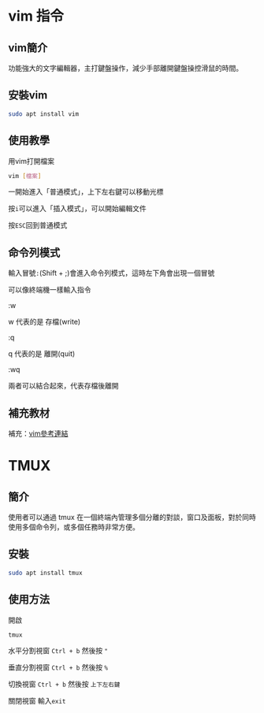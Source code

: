 # vim 指令
## vim簡介
功能強大的文字編輯器，主打鍵盤操作，減少手部離開鍵盤操控滑鼠的時間。
## 安裝vim
```bash
sudo apt install vim
```

## 使用教學
用vim打開檔案
```bash
vim [檔案]
```
一開始進入「普通模式」，上下左右鍵可以移動光標

按`i`可以進入「插入模式」，可以開始編輯文件

按`ESC`回到普通模式

## 命令列模式
輸入冒號`:`(Shift + ;)會進入命令列模式，這時左下角會出現一個冒號

可以像終端機一樣輸入指令

:w

w 代表的是 存檔(write)

:q

q 代表的是 離開(quit)

:wq

兩者可以結合起來，代表存檔後離開


## 補充教材
補充：[vim參考連結](https://www.youtube.com/watch?v=LQVriYE3kxk&list=PLBd8JGCAcUAH56L2CYF7SmWJYKwHQYUDI)


# TMUX

## 簡介
使用者可以通過 tmux 在一個終端內管理多個分離的對談，窗口及面板，對於同時使用多個命令列，或多個任務時非常方便。
## 安裝
```bash
sudo apt install tmux
```
## 使用方法
開啟
```bash
tmux
```
水平分割視窗 `Ctrl + b` 然後按 `"`

垂直分割視窗 `Ctrl + b` 然後按 `%`

切換視窗 `Ctrl + b` 然後按 `上下左右鍵`

關閉視窗 輸入`exit`